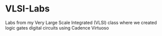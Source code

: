# VLSI-Labs
Labs from my Very Large Scale Integrated (VLSI) class where we created logic gates digital circuits using Cadence Virtuoso
